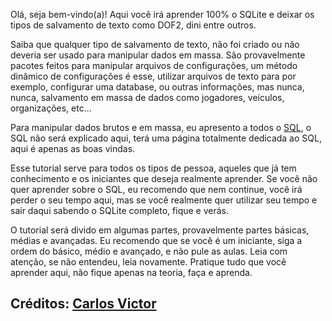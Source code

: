 Olá, seja bem-vindo(a)! Aqui você irá aprender 100% o SQLite e deixar os tipos de salvamento de texto como DOF2, dini entre outros.

Saiba que qualquer tipo de salvamento de texto, não foi criado ou não deveria ser usado para manipular dados em massa. São provavelmente pacotes feitos para manipular arquivos de configurações, um método dinâmico de configurações é esse, utilizar arquivos de texto para por exemplo, configurar uma database, ou outras informações, mas nunca, nunca, salvamento em massa de dados como jogadores, veículos, organizações, etc...

Para manipular dados brutos e em massa, eu apresento a todos o [SQL](https://pt.wikipedia.org/wiki/SQL), o SQL não será explicado aqui, terá uma página totalmente dedicada ao SQL, aqui é apenas as boas vindas.

Esse tutorial serve para todos os tipos de pessoa, aqueles que já tem conhecimento e os iniciantes que deseja realmente aprender. Se você não quer aprender sobre o SQL, eu recomendo que nem continue, você irá perder o seu tempo aqui, mas se você realmente quer utilizar seu tempo e sair daqui sabendo o SQLite completo, fique e verás.

O tutorial será divido em algumas partes, provavelmente partes básicas, médias e avançadas. Eu recomendo que se você é um iniciante, siga a ordem do básico, médio e avançado, e não pule as aulas. Leia com atenção, se não entendeu, leia novamente. Pratique tudo que você aprender aqui, não fique apenas na teoria, faça e aprenda.

Créditos: [Carlos Victor](https://github.com/CarlinCV)
- 
